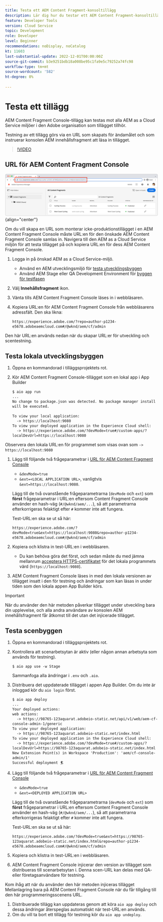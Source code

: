 ```yaml
---
title: Testa ett AEM Content Fragment-konsoltillägg
description: Lär dig hur du testar ett AEM Content Fragment-konsoltillägg innan du distribuerar till produktion.
feature: Developer Tools
version: Cloud Service
topic: Development
role: Developer
level: Beginner
recommendations: noDisplay, noCatalog
kt: 11603
last-substantial-update: 2022-12-01T00:00:00Z
source-git-commit: b3e9251bdb18a008be95c1fa9e5c79252a74fc98
workflow-type: tm+mt
source-wordcount: '582'
ht-degree: 0%

---
```



# Testa ett tillägg

AEM Content Fragment Console-tillägg kan testas mot alla AEM as a Cloud Service miljöer i den Adobe organisation som tillägget tillhör.

Testning av ett tillägg görs via en URL som skapats för ändamålet och som instruerar konsolen AEM innehållsfragment att läsa in tillägget.

>[!VIDEO](https://video.tv.adobe.com/v/3412877?quality=12&learn=on)

## URL för AEM Content Fragment Console

![URL för AEM Content Fragment Console](./assets/test/content-fragment-console-url.png){align="center"}

Om du vill skapa en URL som monterar icke-produktionstillägget i en AEM Content Fragment Console måste URL:en för den önskade AEM Content Fragment Console samlas in. Navigera till den AEM as a Cloud Service miljön för att testa tillägget på och kopiera URL:en för dess AEM Content Fragment Console.

1. Logga in på önskad AEM as a Cloud Service-miljö.

   + Använd en AEM utvecklingsmiljö för [testa utvecklingsbyggen](#testing-development-builds)
   + Använd AEM Stage eller QA Development Environment för [byggen för testfasen](#testing-stage-builds)

1. Välj __Innehållsfragment__ ikon.
1. Vänta tills AEM Content Fragment Console läses in i webbläsaren.
1. Kopiera URL:en för AEM Content Fragment Console från webbläsarens adressfält. Den ska likna:

   ```
   https://experience.adobe.com/?repo=author-p1234-e5678.adobeaemcloud.com#/@wknd/aem/cf/admin
   ```

Den här URL:en används nedan när du skapar URL:er för utveckling och scentestning.

## Testa lokala utvecklingsbyggen

1. Öppna en kommandorad i tilläggsprojektets rot.
1. Kör AEM Content Fragment Console-tillägget som en lokal app i App Builder

   ```shell
   $ aio app run
   ...
   No change to package.json was detected. No package manager install will be executed.
   
   To view your local application:
     -> https://localhost:9080
   To view your deployed application in the Experience Cloud shell:
     -> https://experience.adobe.com/?devMode=true#/custom-apps/?localDevUrl=https://localhost:9080
   ```

Observera den lokala URL:en för programmet som visas ovan som `-> https://localhost:9080`

1. Lägg till följande två frågeparametrar i [URL för AEM Content Fragment Console](#aem-content-fragment-console-url)
   + `&devMode=true`
   + `&ext=<LOCAL APPLICATION URL>`, vanligtvis `&ext=https://localhost:9080`.

   Lägg till de två ovanstående frågeparametrarna (`devMode` och `ext`) som __först__ frågeparametrar i URL:en eftersom Content Fragment Console använder en hash-väg (`#/@wknd/aem/...`), så att parametrarna efterkorrigeras felaktigt efter `#` kommer inte att fungera.

   Test-URL:en ska se ut så här:

   ```
   https://experience.adobe.com/?devMode=true&ext=https://localhost:9080&repo=author-p1234-e5678.adobeaemcloud.com#/@wknd/aem/cf/admin
   ```

1. Kopiera och klistra in test-URL:en i webbläsaren.

   + Du kan behöva göra det först, och sedan måste du med jämna mellanrum [acceptera HTTPS-certifikatet](https://developer.adobe.com/uix/docs/services/aem-cf-console-admin/extension-development/#accepting-the-certificate-first-time-users) för det lokala programmets värd (`https://localhost:9080`).

1. AEM Content Fragment Console läses in med den lokala versionen av tillägget insatt i den för testning och ändringar som kan läsas in under tiden som den lokala appen App Builder körs.

>[!IMPORTANT]
>
>När du använder den här metoden påverkar tillägget under utveckling bara din upplevelse, och alla andra användare av konsolen AEM innehållsfragment får åtkomst till det utan det injicerade tillägget.


## Testa scenbyggen

1. Öppna en kommandorad i tilläggsprojektets rot.
1. Kontrollera att scenarbetsytan är aktiv (eller någon annan arbetsyta som används för testning).

   ```shell
   $ aio app use -w Stage
   ```

   Sammanfoga alla ändringar i `.env` och `.aio`.

1. Distribuera det uppdaterade tillägget i appen App Builder. Om du inte är inloggad kör du `aio login` först.

   ```shell
   $ aio app deploy
   ...
   Your deployed actions:
   web actions:
     -> https://98765-123aquarat.adobeio-static.net/api/v1/web/aem-cf-console-admin-1/generic 
   To view your deployed application:
     -> https://98765-123aquarat.adobeio-static.net/index.html
   To view your deployed application in the Experience Cloud shell:
     -> https://experience.adobe.com/?devMode=true#/custom-apps/?localDevUrl=https://98765-123aquarat.adobeio-static.net/index.html
   New Extension Point(s) in Workspace 'Production': 'aem/cf-console-admin/1'
   Successful deployment 🏄
   ```

1. Lägg till följande två frågeparametrar i [URL för AEM Content Fragment Console](#aem-content-fragment-console-url)
   + `&devMode=true`
   + `&ext=<DEPLOYED APPLICATION URL>`

   Lägg till de två ovanstående frågeparametrarna (`devMode` och `ext`) som __först__ frågeparametrar i URL:en eftersom Content Fragment Console använder en hash-väg (`#/@wknd/aem/...`), så att parametrarna efterkorrigeras felaktigt efter `#` kommer inte att fungera.

   Test-URL:en ska se ut så här:

   ```
   https://experience.adobe.com/?devMode=true&ext=https://98765-123aquarat.adobeio-static.net/index.html&repo=author-p1234-e5678.adobeaemcloud.com#/@wknd/aem/cf/admin
   ```

1. Kopiera och klistra in test-URL:en i webbläsaren.
1. AEM Content Fragment Console injicerar den version av tillägget som distribueras till scenarbetsytan i. Denna scen-URL kan delas med QA- eller företagsanvändare för testning.

Kom ihåg att när du använder den här metoden injiceras tillägget Mellanlagring bara på AEM Content Fragment Console när du får tillgång till den här programmeringsscenens URL.

1. Distribuerade tillägg kan uppdateras genom att köra `aio app deploy` och dessa ändringar återspeglas automatiskt när test-URL:en används.
1. Om du vill ta bort ett tillägg för testning kör du `aio app undeploy`.



